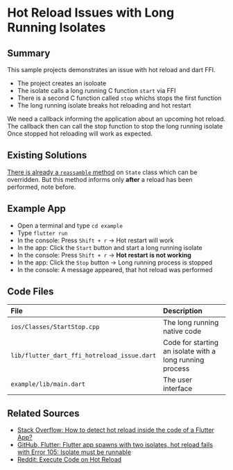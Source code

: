 # Hot Reload Issues with Long Running Isolates

## Summary

This sample projects demonstrates an issue with hot reload and dart FFI.

- The project creates an isoloate
- The isolate calls a long running C function `start` via FFI
- There is a second C function called `stop` whichs stops the first function
- The long running isolate breaks hot reloading and hot restart

We need a callback informing the application about an upcoming hot reload.
The callback then can call the stop function to stop the long running isolate
Once stopped hot reloading will work as expected.

## Existing Solutions

[There is already a `reassamble` method](https://stackoverflow.com/questions/55281077/how-to-detect-hot-reload-inside-the-code-of-a-flutter-app) on `State` class which can be overridden.
But this method informs only **after** a reload has been performed, note before.

## Example App

- Open a terminal and type `cd example`
- Type `flutter run`
- In the console: Press `Shift + r` -> Hot restart will work
- In the app: Click the `Start` button and start a long running isolate
- In the console: Press `Shift + r` -> **Hot restart is not working**
- In the app: Click the `Stop` button  -> Long running process is stopped
- In the console: A message appeared, that hot reload was performed

## Code Files

| File                                        | Description                                              |
| :------------------------------------------ | :------------------------------------------------------- |
| `ios/Classes/StartStop.cpp`                 | The long running native code                             |
| `lib/flutter_dart_ffi_hotreload_issue.dart` | Code for starting an isolate with a long running process |
| `example/lib/main.dart`                     | The user interface                                       |

## Related Sources

- [Stack Overflow: How to detect hot reload inside the code of a Flutter App?
  ](https://stackoverflow.com/questions/55281077/how-to-detect-hot-reload-inside-the-code-of-a-flutter-app)
- [GitHub, Flutter: Flutter app spawns with two isolates, hot reload fails with Error 105: Isolate must be runnable](https://github.com/flutter/flutter/issues/26953)
- [Reddit: Execute Code on Hot Reload](https://www.reddit.com/r/FlutterDev/comments/79f5hi/execute_code_on_hot_reload/)
